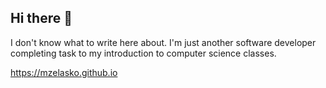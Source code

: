## Hi there 👋

I don't know what to write here about. I'm just another software developer completing task to my introduction to computer science classes.

https://mzelasko.github.io
